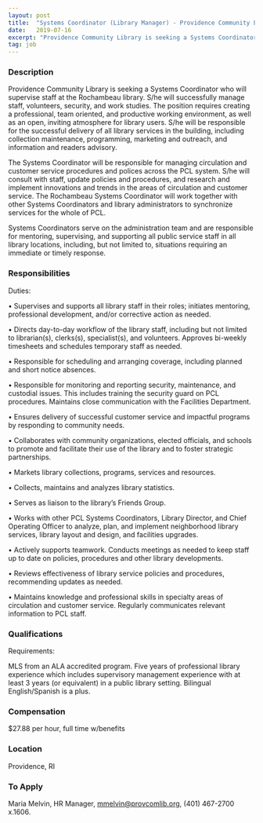 ```yaml
---
layout: post
title:  "Systems Coordinator (Library Manager) - Providence Community Library"
date:   2019-07-16
excerpt: "Providence Community Library is seeking a Systems Coordinator who will supervise staff at the Rochambeau library. S/he will successfully manage staff, volunteers, security, and work studies. The position requires creating a professional, team oriented, and productive working environment, as well as an open, inviting atmosphere for library users. S/he will..."
tag: job
---
```


### Description   

Providence Community Library is seeking a Systems Coordinator who will supervise staff at the Rochambeau library.  S/he will successfully manage staff, volunteers, security, and work studies.  The position requires creating a professional, team oriented, and productive working environment, as well as an open, inviting atmosphere for library users. S/he will be responsible for the successful delivery of all library services in the building, including collection maintenance, programming, marketing and outreach, and information and readers advisory. 

The Systems Coordinator will be responsible for managing circulation and customer service procedures and polices across the PCL system.  S/he will consult with staff, update policies and procedures, and research and implement innovations and trends in the areas of circulation and customer service. The Rochambeau Systems Coordinator will work together with other Systems Coordinators and library administrators to synchronize services for the whole of PCL.  

Systems Coordinators serve on the administration team and are responsible for mentoring, supervising, and supporting all public service staff in all library locations, including, but not limited to, situations requiring an immediate or timely response.





### Responsibilities   

Duties:


• 	Supervises and supports all library staff in their roles; initiates mentoring, professional development, and/or corrective action as needed.  

• 	Directs day-to-day workflow of the library staff, including but not limited to librarian(s), clerks(s), specialist(s), and volunteers.  Approves bi-weekly timesheets and schedules temporary staff as needed.

• 	Responsible for scheduling and arranging coverage, including planned and short notice absences.

• 	Responsible for monitoring and reporting security, maintenance, and custodial issues.  This includes training the security guard on PCL procedures. Maintains close communication with the Facilities Department. 

• 	Ensures delivery of successful customer service and impactful programs by responding to community needs.

• 	Collaborates with community organizations, elected officials, and schools to promote and facilitate their use of the library and to foster strategic partnerships.

• 	Markets library collections, programs, services and resources.

• 	Collects, maintains and analyzes library statistics.

• 	Serves as liaison to the library’s Friends Group.

• 	Works with other PCL Systems Coordinators, Library Director, and Chief Operating Officer to analyze, plan, and implement neighborhood library services, library layout and design, and facilities upgrades.

• 	Actively supports teamwork. Conducts meetings as needed to keep staff up to date on policies, procedures and other library developments.

• 	Reviews effectiveness of library service policies and procedures, recommending updates as needed.

• 	Maintains knowledge and professional skills in specialty areas of circulation and customer service.  Regularly communicates relevant information to PCL staff.



### Qualifications   

Requirements:

MLS from an ALA accredited program.  Five years of professional library experience which includes supervisory management experience with at least 3 years (or equivalent) in a public library setting.  Bilingual English/Spanish is a plus.




### Compensation   

$27.88 per hour, full time w/benefits


### Location   

Providence, RI




### To Apply   

Maria Melvin, HR Manager, mmelvin@provcomlib.org, (401) 467-2700 x.1606.







